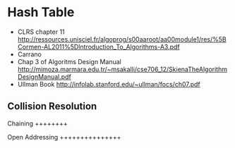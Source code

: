 Hash Table
==========

* CLRS chapter 11 http://ressources.unisciel.fr/algoprog/s00aaroot/aa00module1/res/%5BCormen-AL2011%5DIntroduction_To_Algorithms-A3.pdf
* Carrano
* Chap 3 of Algoritms Design Manual http://mimoza.marmara.edu.tr/~msakalli/cse706_12/SkienaTheAlgorithmDesignManual.pdf
* Ullman Book http://infolab.stanford.edu/~ullman/focs/ch07.pdf


Collision Resolution
--------------------

Chaining
++++++++

Open Addressing
+++++++++++++++



